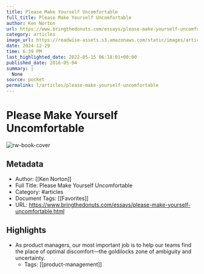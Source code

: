 ```yaml
---
title: Please Make Yourself Uncomfortable
full_title: Please Make Yourself Uncomfortable
author: Ken Norton
url: https://www.bringthedonuts.com/essays/please-make-yourself-uncomfortable.html
category: articles
image_url: https://readwise-assets.s3.amazonaws.com/static/images/article3.5c705a01b476.png
date: 2024-12-29
time: 6:39 PM
last_highlighted_date: 2022-05-15 06:18:01+00:00
published_date: 2016-05-04
summary: |
  None
source: pocket
permalink: l/articles/please-make-yourself-uncomfortable
---
```

# Please Make Yourself Uncomfortable

![rw-book-cover](https://readwise-assets.s3.amazonaws.com/static/images/article3.5c705a01b476.png)

## Metadata
- Author: [[Ken Norton]]
- Full Title: Please Make Yourself Uncomfortable
- Category: #articles
- Document Tags: [[Favorites]] 
- URL: https://www.bringthedonuts.com/essays/please-make-yourself-uncomfortable.html

## Highlights
- As product managers, our most important job is to help our teams find the place of optimal discomfort—the goldilocks zone of ambiguity and uncertainty.
    - Tags: [[product-management]] 


